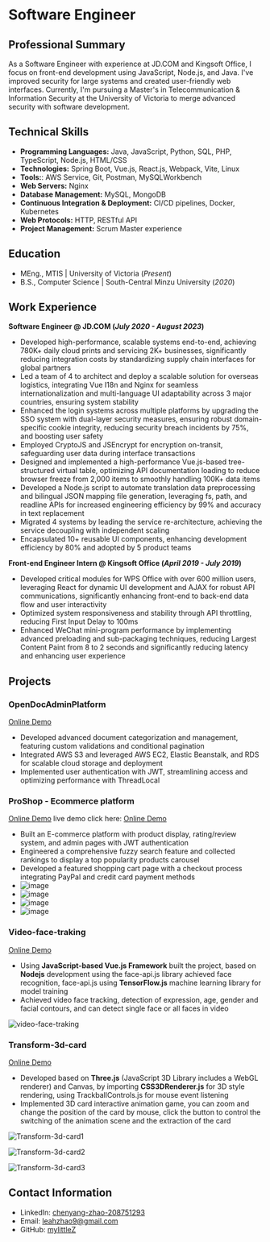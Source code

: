 # Software Engineer

## Professional Summary
As a Software Engineer with experience at JD.COM and Kingsoft Office, I focus on front-end development using JavaScript, Node.js, and Java. I've improved security for large systems and created user-friendly web interfaces. Currently, I'm pursuing a Master's in Telecommunication & Information Security at the University of Victoria to merge advanced security with software development.

## Technical Skills
- **Programming Languages:** Java, JavaScript, Python, SQL, PHP, TypeScript, Node.js, HTML/CSS
- **Technologies:** Spring Boot, Vue.js, React.js, Webpack, Vite, Linux
- **Tools:**: AWS Service, Git, Postman, MySQLWorkbench
- **Web Servers:** Nginx
- **Database Management:** MySQL, MongoDB
- **Continuous Integration & Deployment:** CI/CD pipelines, Docker, Kubernetes
- **Web Protocols:** HTTP, RESTful API
- **Project Management:** Scrum Master experience

## Education							       		
- MEng., MTIS	| University of Victoria (_Present_)	 			        		
- B.S., Computer Science | South-Central Minzu University (_2020_)

## Work Experience
**Software Engineer @ JD.COM (_July 2020 - August 2023_)**
- Developed high-performance, scalable systems end-to-end, achieving 780K+ daily cloud prints and servicing 2K+ businesses, significantly reducing integration costs by standardizing supply chain interfaces for global partners
- Led a team of 4 to architect and deploy a scalable solution for overseas logistics, integrating Vue I18n and Nginx for seamless internationalization and multi-language UI adaptability across 3 major countries, ensuring system stability
- Enhanced the login systems across multiple platforms by upgrading the SSO system with dual-layer security measures, ensuring robust domain-specific cookie integrity, reducing security breach incidents by 75%, and boosting user safety
- Employed CryptoJS and JSEncrypt for encryption on-transit, safeguarding user data during interface transactions
- Designed and implemented a high-performance Vue.js-based tree-structured virtual table, optimizing API documentation loading to reduce browser freeze from 2,000 items to smoothly handling 100K+ data items
- Developed a Node.js script to automate translation data preprocessing and bilingual JSON mapping file generation, leveraging fs, path, and readline APIs for increased engineering efficiency by 99% and accuracy in text replacement
- Migrated 4 systems by leading the service re-architecture, achieving the service decoupling with independent scaling
- Encapsulated 10+ reusable UI components, enhancing development efficiency by 80% and adopted by 5 product teams

**Front-end Engineer Intern @ Kingsoft Office (_April 2019 - July 2019_)**
- Developed critical modules for WPS Office with over 600 million users, leveraging React for dynamic UI development and AJAX for robust API communications, significantly enhancing front-end to back-end data flow and user interactivity
- Optimized system responsiveness and stability through API throttling, reducing First Input Delay to 100ms
- Enhanced WeChat mini-program performance by implementing advanced preloading and sub-packaging techniques, reducing Largest Content Paint from 8 to 2 seconds and significantly reducing latency and enhancing user experience

## Projects
### OpenDocAdminPlatform
[Online Demo](https://github.com/mylittleZ/OpenDocAdminPlatform)
- Developed advanced document categorization and management, featuring custom validations and conditional pagination
- Integrated AWS S3 and leveraged AWS EC2, Elastic Beanstalk, and RDS for scalable cloud storage and deployment
- Implemented user authentication with JWT, streamlining access and optimizing performance with ThreadLocal

### ProShop - Ecommerce platform
[Online Demo](https://github.com/mylittleZ/proshop) 
live demo click here: [Online Demo](https://proshop-25vr.onrender.com)
- Built an E-commerce platform with product display, rating/review system, and admin pages with JWT authentication
- Engineered a comprehensive fuzzy search feature and collected rankings to display a top popularity products carousel
- Developed a featured shopping cart page with a checkout process integrating PayPal and credit card payment methods
- ![image](https://github.com/mylittleZ/ePortfolio/assets/30174451/2a20bfe1-3c2b-4524-9a48-0cc324244713)
- ![image](https://github.com/mylittleZ/ePortfolio/assets/30174451/1670cdb2-07a6-4018-b356-0065c74647f9)
- ![image](https://github.com/mylittleZ/ePortfolio/assets/30174451/9c1cb527-4426-467c-b818-4a2aed598021)
- ![image](https://github.com/mylittleZ/ePortfolio/assets/30174451/d1efbf5e-0f74-443f-8be3-4807f7b4df70)




### Video-face-traking
[Online Demo](http://mylittlez.github.io/video-face-traking/)
- Using **JavaScript-based Vue.js Framework** built the project, based on **Nodejs** development using the face-api.js library achieved face recognition, face-api.js using **TensorFlow.js** machine learning library for model training 
- Achieved video face tracking, detection of expression, age, gender and facial contours, and can detect single face or all
faces in video

![video-face-traking](https://user-images.githubusercontent.com/30174451/205483043-cd8c89f2-37e2-4f94-aea5-f7d09e339c49.png)


### Transform-3d-card
[Online Demo](https://mylittlez.github.io/transform-3d-card/)
- Developed based on **Three.js** (JavaScript 3D Library includes a WebGL renderer) and Canvas, by importing
**CSS3DRenderer.js** for 3D style rendering, using TrackballControls.js for mouse event listening
- Implemented 3D card interactive animation game, you can zoom and change the position of the card by mouse, click the
button to control the switching of the animation scene and the extraction of the card

![Transform-3d-card1](https://user-images.githubusercontent.com/30174451/281539967-4313c7dd-6eb0-466d-b1c5-ae779ad95ce8.png)

![Transform-3d-card2](https://user-images.githubusercontent.com/30174451/281539849-9c0e9879-e94d-4497-97a6-c6dfcca1c8ba.png)

![Transform-3d-card3](https://user-images.githubusercontent.com/30174451/281540057-8d9d985c-4d75-462f-8101-1d7de31601a6.png)




## Contact Information
- LinkedIn: [chenyang-zhao-208751293](https://linkedin.com/in/chenyang-zhao-208751293)
- Email: [leahzhao9@gmail.com](mailto:leahzhao9@gmail.com)
- GitHub: [mylittleZ](https://github.com/mylittleZ)

